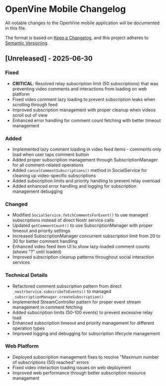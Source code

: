 # OpenVine Mobile Changelog

All notable changes to the OpenVine mobile application will be documented in this file.

The format is based on [Keep a Changelog](https://keepachangelog.com/en/1.0.0/),
and this project adheres to [Semantic Versioning](https://semver.org/spec/v2.0.0.html).

## [Unreleased] - 2025-06-30

### Fixed
- **CRITICAL**: Resolved relay subscription limit (50 subscriptions) that was preventing video comments and interactions from loading on web platform
- Fixed video comment lazy loading to prevent subscription leaks when scrolling through feed
- Improved subscription management with proper cleanup when videos scroll out of view
- Enhanced error handling for comment count fetching with better timeout management

### Added  
- Implemented lazy comment loading in video feed items - comments only load when user taps comment button
- Added proper subscription management through SubscriptionManager for all comment-related operations
- Added `cancelCommentSubscriptions()` method in SocialService for cleaning up video-specific subscriptions
- Added subscription limits and priority handling to prevent relay overload
- Added enhanced error handling and logging for subscription management debugging

### Changed
- Modified `SocialService.fetchCommentsForEvent()` to use managed subscriptions instead of direct Nostr service calls
- Updated `getCommentCount()` to use SubscriptionManager with proper timeout and priority settings
- Increased SubscriptionManager concurrent subscription limit from 20 to 30 for better comment handling
- Enhanced video feed item UI to show lazy-loaded comment counts (shows "?" until loaded)
- Improved subscription cleanup patterns throughout social interaction services

### Technical Details
- Refactored comment subscription pattern from direct `_nostrService.subscribeToEvents()` to managed `_subscriptionManager.createSubscription()`
- Implemented StreamController pattern for proper event stream management in comment fetching
- Added subscription limits (50-100 events) to prevent excessive relay load
- Enhanced subscription timeout and priority management for different operation types
- Improved logging and debugging for subscription lifecycle management

### Web Platform
- Deployed subscription management fixes to resolve "Maximum number of subscriptions (50) reached" errors
- Fixed video interaction loading issues on web deployment
- Improved web performance through better subscription resource management